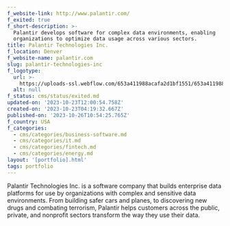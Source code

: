 ```yaml
---
f_website-link: http://www.palantir.com/
f_exited: true
f_short-description: >-
  Palantir develops software for complex data environments, enabling
  organizations to optimize data usage across various sectors.
title: Palantir Technologies Inc.
f_location: Denver
f_website-name: palantir.com
slug: palantir-technologies-inc
f_logotype:
  url: >-
    https://uploads-ssl.webflow.com/653a411988acafa2d1bf1551/653a411988acafa2d1bf1623_64f85c2a1584a6562a498e02_palantir.png
  alt: null
f_status: cms/status/exited.md
updated-on: '2023-10-23T12:00:54.758Z'
created-on: '2023-10-23T04:19:32.667Z'
published-on: '2023-10-26T10:54:25.765Z'
f_country: USA
f_categories:
  - cms/categories/business-software.md
  - cms/categories/it.md
  - cms/categories/fintech.md
  - cms/categories/energy.md
layout: '[portfolio].html'
tags: portfolio
---
```


Palantir Technologies Inc. is a software company that builds enterprise data platforms for use by organizations with complex and sensitive data environments. From building safer cars and planes, to discovering new drugs and combating terrorism, Palantir helps customers across the public, private, and nonprofit sectors transform the way they use their data.

